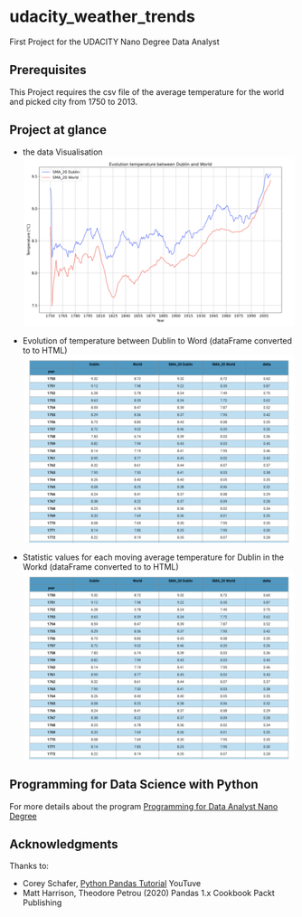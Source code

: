 # udacity_weather_trends
First Project for the UDACITY Nano Degree Data Analyst

## Prerequisites
This Project requires the csv file of the average temperature for the world and picked city from 1750 to 2013. 

## Project at glance

* the data Visualisation 
![Chart Line](https://github.com/clemoni/udacity_weather_trends/blob/main/img/chart_line_temp.png)

* Evolution of temperature between Dublin to Word (dataFrame converted to to HTML)
![dataFrame converted to HTML](https://github.com/clemoni/udacity_weather_trends/blob/main/img/dataFrame_to_html.png)

* Statistic values for each moving average temperature for Dublin in the Workd (dataFrame converted to to HTML) 
![dataFrame converted to HTML](https://github.com/clemoni/udacity_weather_trends/blob/main/img/dataFrame_to_html.png)

## Programming for Data Science with Python
For more details about the program [Programming for Data Analyst Nano Degree](https://www.udacity.com/course/data-analyst-nanodegree--nd002)


## Acknowledgments
Thanks to:
* Corey Schafer, [Python Pandas Tutorial](https://youtu.be/ZyhVh-qRZPA) YouTuve
* Matt Harrison, Theodore Petrou (2020) Pandas 1.x Cookbook Packt Publishing


